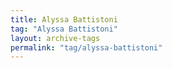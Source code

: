 ```yaml
---
title: Alyssa Battistoni
tag: "Alyssa Battistoni"
layout: archive-tags
permalink: "tag/alyssa-battistoni"
---
```

